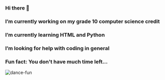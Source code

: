 ### Hi there 👋
###  I’m currently working on my grade 10 computer science credit
###  I’m currently learning HTML and Python
###  I’m looking for help with coding in general
###  Fun fact: You don't have much time left...
![dance-fun](https://github.com/NickT907/NickT907/assets/144241998/9fd51589-edc6-4888-8274-9e0c8ab340a5)
